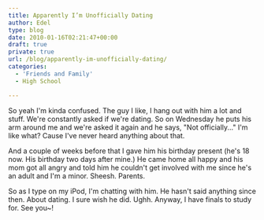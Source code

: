 ```yaml
---
title: Apparently I’m Unofficially Dating
author: Edel
type: blog
date: 2010-01-16T02:21:47+00:00
draft: true
private: true
url: /blog/apparently-im-unofficially-dating/
categories:
  - 'Friends and Family'
  - High School

---
```

So yeah I'm kinda confused. The guy I like, I hang out with him a lot and stuff. We're constantly asked if we're dating. So on Wednesday he puts his arm around me and we're asked it again and he says, "Not officially..." I'm like what? Cause I've never heard anything about that.

And a couple of weeks before that I gave him his birthday present (he's 18 now. His birthday two days after mine.) He came home all happy and his mom got all angry and told him he couldn't get involved with me since he's an adult and I'm a minor. Sheesh. Parents.

So as I type on my iPod, I'm chatting with him. He hasn't said anything since then. About dating. I sure wish he did. Ughh. Anyway, I have finals to study for. See you~!


